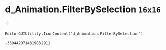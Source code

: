 # d_Animation.FilterBySelection `16x16`
<img src="/img/d_Animation.FilterBySelection.png" width=16 height=16>

``` CSharp
EditorGUIUtility.IconContent("d_Animation.FilterBySelection")
```
```
-3394420714319832911
```
